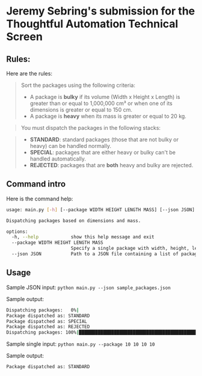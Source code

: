 # Jeremy Sebring's submission for the Thoughtful Automation Technical Screen

## Rules: 
Here are the rules:

>Sort the packages using the following criteria:
>
>- A package is **bulky** if its volume (Width x Height x Length) is greater than or equal to 1,000,000 cm³ or when one of its dimensions is greater or equal to 150 cm.
>- A package is **heavy** when its mass is greater or equal to 20 kg.

>You must dispatch the packages in the following stacks:

>- **STANDARD**: standard packages (those that are not bulky or heavy) can be handled normally.
>- **SPECIAL**: packages that are either heavy or bulky can't be handled automatically.
>- **REJECTED**: packages that are **both** heavy and bulky are rejected.

## Command intro

Here is the command help: 

```bash
usage: main.py [-h] [--package WIDTH HEIGHT LENGTH MASS] [--json JSON]

Dispatching packages based on dimensions and mass.

options:
  -h, --help            show this help message and exit
  --package WIDTH HEIGHT LENGTH MASS
                        Specify a single package with width, height, length (in cm), and mass (in kg).
  --json JSON           Path to a JSON file containing a list of packages with their dimensions and mass.

```

## Usage

Sample JSON input: `python main.py --json sample_packages.json`

Sample output:

```bash
Dispatching packages:   0%|                                                                                            | 0/3 [00:00<?, ?it/s]
Package dispatched as: STANDARD
Package dispatched as: SPECIAL
Package dispatched as: REJECTED
Dispatching packages: 100%|████████████████████████████████████████████████████████████████████████████████████████████| 3/3 [00:00<00:00, 12826.62it/s]
```

Sample single input: `python main.py --package 10 10 10 10`

Sample output:

```bash
Package dispatched as: STANDARD
```
